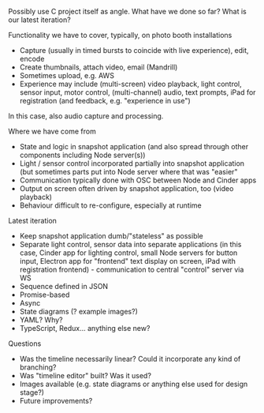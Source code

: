 Possibly use C project itself as angle. What have we done so far? What is our latest iteration?

Functionality we have to cover, typically, on photo booth installations
- Capture (usually in timed bursts to coincide with live experience), edit, encode
- Create thumbnails, attach video, email (Mandrill)
- Sometimes upload, e.g. AWS
- Experience may include (multi-screen) video playback, light control, sensor input, motor control, (multi-channel) audio, text prompts, iPad for registration (and feedback, e.g. "experience in use")

In this case, also audio capture and processing.

Where we have come from
- State and logic in snapshot application (and also spread through other components including Node server(s))
- Light / sensor control incorporated partially into snapshot application (but sometimes parts put into Node server where that was "easier"
- Communication typically done with OSC between Node and Cinder apps
- Output on screen often driven by snapshot application, too (video playback)
- Behaviour difficult to re-configure, especially at runtime

Latest iteration
- Keep snapshot application dumb/"stateless" as possible
- Separate light control, sensor data into separate applications (in this case, Cinder app for lighting control, small Node servers for button input, Electron app for "frontend" text display on screen, iPad with registration frontend) - communication to central "control" server via WS
- Sequence defined in JSON
- Promise-based
- Async
- State diagrams (? example images?)
- YAML? Why?
- TypeScript, Redux... anything else new?

Questions
- Was the timeline necessarily linear? Could it incorporate any kind of branching?
- Was "timeline editor" built? Was it used?
- Images available (e.g. state diagrams or anything else used for design stage?)
- Future improvements?
